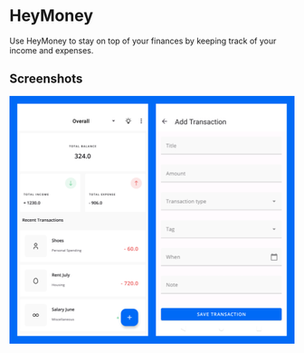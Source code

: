 # HeyMoney
Use HeyMoney to stay on top of your finances by keeping track of your income and expenses.

## Screenshots

![Screenshots of the app - homescreen and add new transaction](art/screenshot.png)
